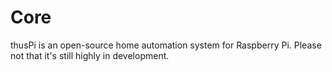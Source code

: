 # Core
thusPi is an open-source home automation system for Raspberry Pi. Please not that it's still highly in development.
